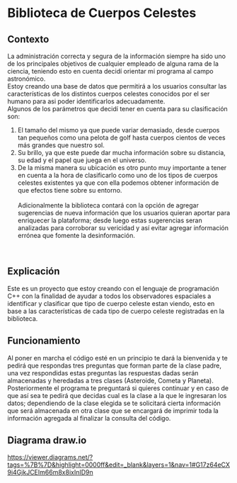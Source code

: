 # Biblioteca de Cuerpos Celestes
## Contexto
La administración correcta y segura de la información siempre ha sido uno de los principales objetivos de cualquier empleado de alguna rama de la ciencia, teniendo esto en cuenta decidí orientar mi programa al campo astronómico. 
<br>Estoy creando una base de datos que permitirá a los usuarios consultar las características de los distintos cuerpos celestes conocidos por el ser humano para asi poder identificarlos adecuadamente.<br>
Algunos de los parámetros que decidí tener en cuenta para su clasificación son:<br> 
1) El tamaño del mismo ya que puede variar demasiado, desde cuerpos tan pequeños como una pelota de golf hasta cuerpos cientos de veces más grandes que nuestro sol.<br>
2) Su brillo, ya que este puede dar mucha información sobre su distancia, su edad y el papel que juega en el universo.<br>
3) De la misma manera su ubicación es otro punto muy importante a tener en cuenta a la hora de clasificarlo como uno de los tipos de cuerpos celestes existentes ya que con ella podemos obtener información de que efectos tiene sobre su entorno.<br>
<br>Adicionalmente la biblioteca contará con la opción de agregar sugerencias de nueva información que los usuarios quieran aportar para enriquecer la plataforma; desde luego estas sugerencias seran analizadas para corroborar su vericidad y así evitar agregar información errónea que fomente la desinformación.
<br>

## Explicación

Este es un proyecto que estoy creando con el lenguaje de programación C++ con la finalidad de ayudar a todos los observadores espaciales a identificar y clasificar que tipo de cuerpo celeste estan viendo, esto en base a las características de cada tipo de cuerpo celeste registradas en la biblioteca.

## Funcionamiento

Al poner en marcha el código esté en un principio te dará la bienvenida y te pedirá que respondas tres preguntas que forman parte de la clase padre, una vez respondidas estas preguntas las respuestas dadas serán almacenadas y heredadas a tres clases (Asteroide, Cometa y Planeta).
Posteriormente el programa te preguntará si quieres continuar y en caso de que así sea te pedirá que decidas cual es la clase a la que le ingresaran los datos; dependiendo de la clase elegida se te solicitará cierta información que será almacenada en otra clase que se encargará de imprimir toda la información agregada al finalizar la consulta del código.


## Diagrama draw.io

https://viewer.diagrams.net/?tags=%7B%7D&highlight=0000ff&edit=_blank&layers=1&nav=1#G17z64eCX9i4GjkJCEIm66m8x8ixInID9n
